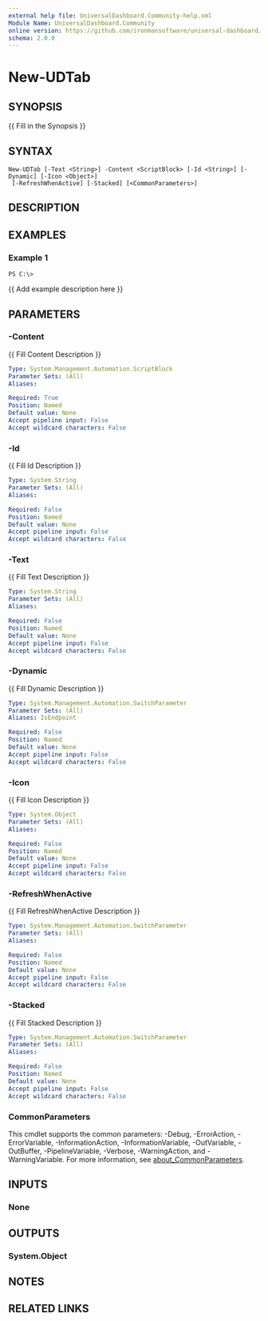 ```yaml
---
external help file: UniversalDashboard.Community-help.xml
Module Name: UniversalDashboard.Community
online version: https://github.com/ironmansoftware/universal-dashboard/blob/master/src/UniversalDashboard/Help/New-UDSwitch.md
schema: 2.0.0
---
```


# New-UDTab

## SYNOPSIS
{{ Fill in the Synopsis }}

## SYNTAX

```
New-UDTab [-Text <String>] -Content <ScriptBlock> [-Id <String>] [-Dynamic] [-Icon <Object>]
 [-RefreshWhenActive] [-Stacked] [<CommonParameters>]
```

## DESCRIPTION


## EXAMPLES

### Example 1
```
PS C:\> 
```

{{ Add example description here }}

## PARAMETERS

### -Content
{{ Fill Content Description }}

```yaml
Type: System.Management.Automation.ScriptBlock
Parameter Sets: (All)
Aliases:

Required: True
Position: Named
Default value: None
Accept pipeline input: False
Accept wildcard characters: False
```

### -Id
{{ Fill Id Description }}

```yaml
Type: System.String
Parameter Sets: (All)
Aliases:

Required: False
Position: Named
Default value: None
Accept pipeline input: False
Accept wildcard characters: False
```

### -Text
{{ Fill Text Description }}

```yaml
Type: System.String
Parameter Sets: (All)
Aliases:

Required: False
Position: Named
Default value: None
Accept pipeline input: False
Accept wildcard characters: False
```

### -Dynamic
{{ Fill Dynamic Description }}

```yaml
Type: System.Management.Automation.SwitchParameter
Parameter Sets: (All)
Aliases: IsEndpoint

Required: False
Position: Named
Default value: None
Accept pipeline input: False
Accept wildcard characters: False
```

### -Icon
{{ Fill Icon Description }}

```yaml
Type: System.Object
Parameter Sets: (All)
Aliases:

Required: False
Position: Named
Default value: None
Accept pipeline input: False
Accept wildcard characters: False
```

### -RefreshWhenActive
{{ Fill RefreshWhenActive Description }}

```yaml
Type: System.Management.Automation.SwitchParameter
Parameter Sets: (All)
Aliases:

Required: False
Position: Named
Default value: None
Accept pipeline input: False
Accept wildcard characters: False
```

### -Stacked
{{ Fill Stacked Description }}

```yaml
Type: System.Management.Automation.SwitchParameter
Parameter Sets: (All)
Aliases:

Required: False
Position: Named
Default value: None
Accept pipeline input: False
Accept wildcard characters: False
```

### CommonParameters
This cmdlet supports the common parameters: -Debug, -ErrorAction, -ErrorVariable, -InformationAction, -InformationVariable, -OutVariable, -OutBuffer, -PipelineVariable, -Verbose, -WarningAction, and -WarningVariable. For more information, see [about_CommonParameters](http://go.microsoft.com/fwlink/?LinkID=113216).

## INPUTS

### None
## OUTPUTS

### System.Object
## NOTES

## RELATED LINKS

